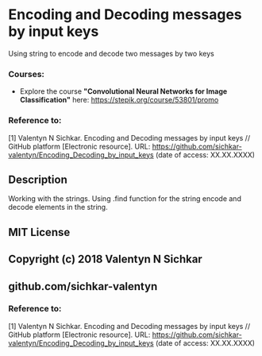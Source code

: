 # Encoding and Decoding messages by input keys
Using string to encode and decode two messages by two keys

### Courses:
* Explore the course **"Convolutional Neural Networks for Image Classification"** here: https://stepik.org/course/53801/promo

### Reference to:
[1] Valentyn N Sichkar. Encoding and Decoding messages by input keys // GitHub platform [Electronic resource]. URL: https://github.com/sichkar-valentyn/Encoding_Decoding_by_input_keys (date of access: XX.XX.XXXX)

## Description
Working with the strings. Using .find function for the string encode and decode elements in the string.

## MIT License
## Copyright (c) 2018 Valentyn N Sichkar
## github.com/sichkar-valentyn
### Reference to:
[1] Valentyn N Sichkar. Encoding and Decoding messages by input keys // GitHub platform [Electronic resource]. URL: https://github.com/sichkar-valentyn/Encoding_Decoding_by_input_keys (date of access: XX.XX.XXXX)
